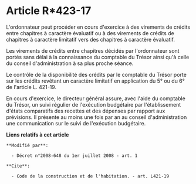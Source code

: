 # Article R*423-17

L'ordonnateur peut procéder en cours d'exercice à des virements de crédits entre chapitres à caractère évaluatif ou à des
virements de crédits de chapitres à caractère limitatif vers des chapitres à caractère évaluatif. 

Les virements de crédits entre chapitres décidés par l'ordonnateur sont portés sans délai à la connaissance du comptable du
Trésor ainsi qu'à celle du conseil d'administration à sa plus proche séance. 

Le contrôle de la disponibilité des crédits par le comptable du Trésor porte sur les crédits revêtant un caractère limitatif
en application du 5° ou du 6° de l'article L. 421-19.

En cours d'exercice, le directeur général assure, avec l'aide du comptable du Trésor, un suivi régulier de l'exécution
budgétaire par l'établissement d'états comparatifs des recettes et des dépenses par rapport aux prévisions. Il présente au
moins une fois par an au conseil d'administration une communication sur le suivi de l'exécution budgétaire.

**Liens relatifs à cet article**

	**Modifié par**:

	  - Décret n°2008-648 du 1er juillet 2008 - art. 1

	**Cite**:

	  - Code de la construction et de l'habitation. - art. L421-19
